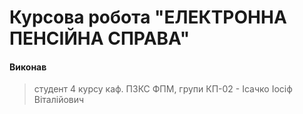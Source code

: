 # Курсова робота "ЕЛЕКТРОННА ПЕНСІЙНА СПРАВА"

#### Виконав 
> студент 4 курсу каф. ПЗКС ФПМ, групи КП-02 - Ісачко Іосіф Віталійович


